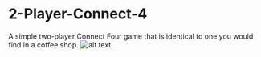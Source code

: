 # 2-Player-Connect-4
A simple two-player Connect Four game that is identical to one you would find in a coffee shop.
![alt text](https://i.imgur.com/4Hh98Sk.png)

